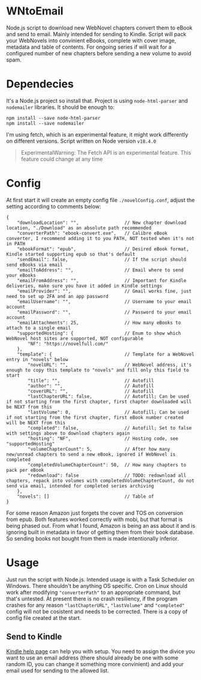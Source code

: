 # WNtoEmail
Node.js script to download new WebNovel chapters convert them to eBook and send to email. Mainly intended for sending to Kindle.
Script will pack your WebNovels into convinient eBooks, complete with cover image, metadata and table of contents. For ongoing series if will wait for a configured number of new chapters before sending a new volume to avoid spam.

# Dependecies
It's a Node.js project so install that.
Project is using `node-html-parser` and `nodemailer` libraries. It should be enough to:
```
npm install --save node-html-parser
npm install --save nodemailer
```

I'm using fetch, which is an experimental feature, it might work differently on different versions. Script written on Node version `v18.4.0`
> ExperimentalWarning: The Fetch API is an experimental feature. This feature could change at any time

# Config
At first start it will create an empty config file `./novelConfig.conf`, adjust the setting according to comments below:
```
{
    "downloadLocation": "",                 // New chapter download location, "./Download" as an absolute path recommended
    "converterPath": "ebook-convert.exe",   // Calibre eBook converter, I recommend adding it to you PATH, NOT tested when it's not in PATH
    "ebookFormat": "epub",                  // Desired eBook format, Kindle started supporting epub so that's default
    "sendEmail": false,                     // If the script should send eBooks via email
    "emailToAddress": "",                   // Email where to send your eBooks
    "emailFromAddress": "",                 // Important for Kindle deliveries, make sure you have it added in Kindle settings
    "emailProvider": "",                    // Gmail works fine, just need to set up 2FA and an app password
    "emailUsername": "",                    // Username to your email account
    "emailPassword": "",                    // Password to your email account
    "emailAttachments": 25,                 // How many eBooks to attach to a single email
    "supportedHosting": {                   // Enum to show which WebNovel host sites are supported, NOT configurable
        "NF": "https://novelfull.com/"
    },
    "template": {                           // Template for a WebNovel entry in "novels" below
        "novelURL": "",                     // WebNovel address, it's enough to copy this template to "novels" and fill only this field to start
        "title": "",                        // Autofill
        "author": "",                       // Autofill
        "coverURL": "",                     // Autofill
        "lastChapterURL": false,            // Autofill; Can be used if not starting from the first chapter, first chapter downloaded will be NEXT from this
        "lastVolume": 0,                    // Autofill; Can be used if not starting from the first chapter, first eBook number created will be NEXT from this
        "completed": false,                 // Autofill; Set to false with settings above to download chapters again
        "hosting": "NF",                    // Hosting code, see "supportedHosting"
        "volumeChapterCount": 5,            // After how many new/unread chapters to send a new eBook, ignored if WebNovel is completed
        "completedVolumeChapterCount": 50,  // How many chapters to pack per eBook
        "redownload": false                 // TODO: redownload all chapters, repack into volumes with completedVolumeChapterCount, do not send via email, intended for completed series archiving
    },
    "novels": []                            // Table of 
}
```
For some reason Amazon just forgets the cover and TOS on conversion from epub. Both features worked correctly with mobi, but that format is being phased out. From what I found, Amazon is being an ass about it and is ignoring built in metadata in favor of getting them from their book database. So sending books not bought from them is made intentionally inferior.

# Usage
Just run the script with Node.js. Intended usage is with a Task Scheduler on Windows. There shouldn't be anything OS specific. Cron on Linux should work after modifying `"converterPath"` to an appropriate command, but that's untested.
At present there is no crash resiliency, if the program crashes for any reason `"lastChapterURL"`, `"lastVolume"` and `"completed"` config will not be cosistent and needs to be corrected. There is a copy of config file created at the start.

## Send to Kindle
[Kindle help page](https://www.amazon.com/gp/help/customer/display.html?nodeId=GX9XLEVV8G4DB28H) can help you with setup. You need to assign the divice you want to use an email address (there should already be one with some random ID, you can change it something more convinient) and add your email used for sending to the allowed list.